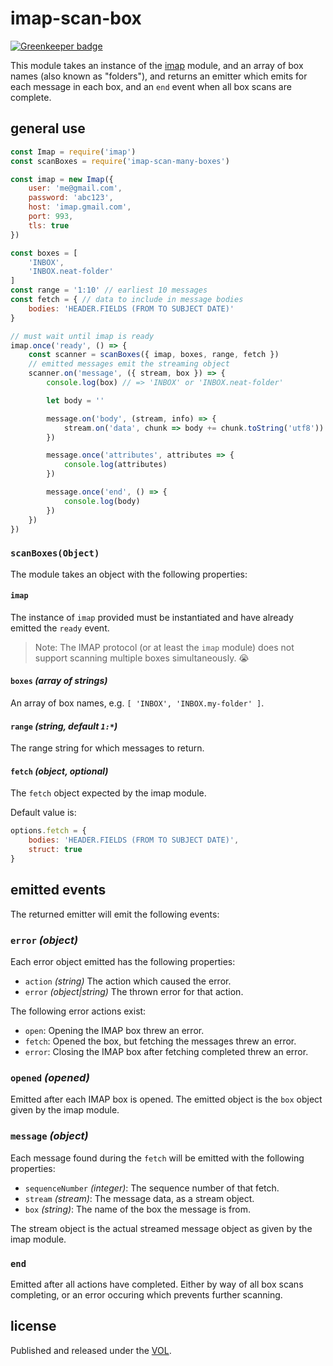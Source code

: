 # imap-scan-box

[![Greenkeeper badge](https://badges.greenkeeper.io/saibotsivad/imap-scan-many-boxes.svg)](https://greenkeeper.io/)

This module takes an instance of the
[imap](https://github.com/mscdex/node-imap) module, and
an array of box names (also known as "folders"), and returns
an emitter which emits for each message in each box, and
an `end` event when all box scans are complete.

## general use

```js
const Imap = require('imap')
const scanBoxes = require('imap-scan-many-boxes')

const imap = new Imap({
	user: 'me@gmail.com',
	password: 'abc123',
	host: 'imap.gmail.com',
	port: 993,
	tls: true
})

const boxes = [
	'INBOX',
	'INBOX.neat-folder'
]
const range = '1:10' // earliest 10 messages
const fetch = { // data to include in message bodies
	bodies: 'HEADER.FIELDS (FROM TO SUBJECT DATE)'
}

// must wait until imap is ready
imap.once('ready', () => {
	const scanner = scanBoxes({ imap, boxes, range, fetch })
	// emitted messages emit the streaming object
	scanner.on('message', ({ stream, box }) => {
		console.log(box) // => 'INBOX' or 'INBOX.neat-folder'

		let body = ''

		message.on('body', (stream, info) => {
			stream.on('data', chunk => body += chunk.toString('utf8'))
		})

		message.once('attributes', attributes => {
			console.log(attributes)
		})

		message.once('end', () => {
			console.log(body)
		})
	})
})
```

### `scanBoxes(Object)`

The module takes an object with the following properties:

#### `imap`

The instance of `imap` provided must be instantiated and
have already emitted the `ready` event.

> Note: The IMAP protocol (or at least the `imap` module) does not
> support scanning multiple boxes simultaneously. 😭

#### `boxes` *(array of strings)*

An array of box names, e.g. `[ 'INBOX', 'INBOX.my-folder' ]`.

#### `range` *(string, default `1:*`)*

The range string for which messages to return.

#### `fetch` *(object, optional)*

The `fetch` object expected by the imap module.

Default value is:

```js
options.fetch = {
	bodies: 'HEADER.FIELDS (FROM TO SUBJECT DATE)',
	struct: true
}
```

## emitted events

The returned emitter will emit the following events:

### `error` *(object)*

Each error object emitted has the following properties:

* `action` *(string)* The action which caused the error.
* `error` *(object|string)* The thrown error for that action.

The following error actions exist:

* `open`: Opening the IMAP box threw an error.
* `fetch`: Opened the box, but fetching the messages threw an error.
* `error`: Closing the IMAP box after fetching completed threw an error.

### `opened` *(opened)*

Emitted after each IMAP box is opened. The emitted object
is the `box` object given by the imap module.

### `message` *(object)*

Each message found during the `fetch` will be emitted with the
following properties:

* `sequenceNumber` *(integer)*: The sequence number of that fetch.
* `stream` *(stream)*: The message data, as a stream object.
* `box` *(string)*: The name of the box the message is from.

The stream object is the actual streamed message object
as given by the imap module.

### `end`

Emitted after all actions have completed. Either by way
of all box scans completing, or an error occuring which
prevents further scanning.

## license

Published and released under the [VOL](http://veryopenlicense.com).
